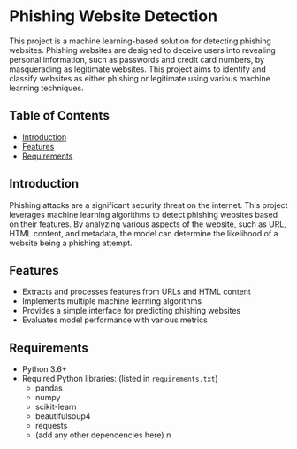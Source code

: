 # Phishing Website Detection

This project is a machine learning-based solution for detecting phishing websites. Phishing websites are designed to deceive users into revealing personal information, such as passwords and credit card numbers, by masquerading as legitimate websites. This project aims to identify and classify websites as either phishing or legitimate using various machine learning techniques.

## Table of Contents

- [Introduction](#introduction)
- [Features](#features)
- [Requirements](#requirements)

## Introduction

Phishing attacks are a significant security threat on the internet. This project leverages machine learning algorithms to detect phishing websites based on their features. By analyzing various aspects of the website, such as URL, HTML content, and metadata, the model can determine the likelihood of a website being a phishing attempt.

## Features

- Extracts and processes features from URLs and HTML content
- Implements multiple machine learning algorithms
- Provides a simple interface for predicting phishing websites
- Evaluates model performance with various metrics

## Requirements

- Python 3.6+
- Required Python libraries: (listed in `requirements.txt`)
  - pandas
  - numpy
  - scikit-learn
  - beautifulsoup4
  - requests
  - (add any other dependencies here)
n
